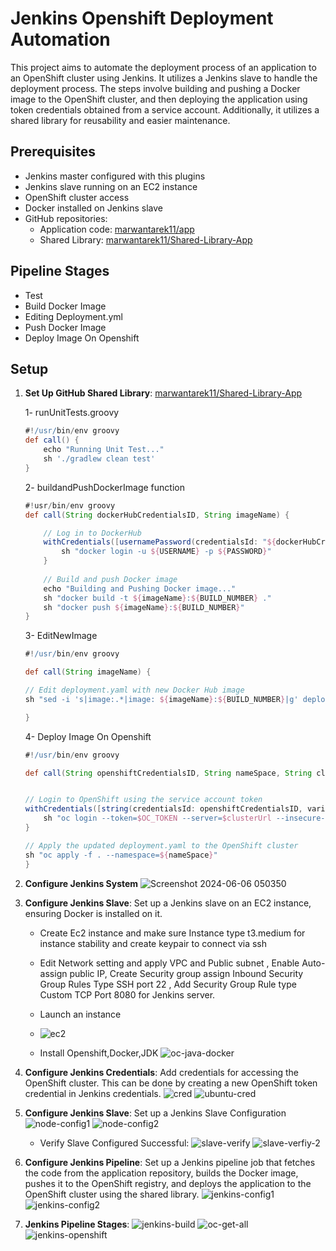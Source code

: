 # Jenkins Openshift Deployment Automation

This project aims to automate the deployment process of an application to an OpenShift cluster using Jenkins. It utilizes a Jenkins slave to handle the deployment process. The steps involve building and pushing a Docker image to the OpenShift cluster, and then deploying the application using token credentials obtained from a service account. Additionally, it utilizes a shared library for reusability and easier maintenance.

## Prerequisites

- Jenkins master configured with this plugins
- Jenkins slave running on an EC2 instance
- OpenShift cluster access
- Docker installed on Jenkins slave
- GitHub repositories:
  - Application code: [marwantarek11/app](https://github.com/marwantarek11/app)
  - Shared Library: [marwantarek11/Shared-Library-App](https://github.com/marwantarek11/Shared-Library-App)

## Pipeline Stages
- Test
- Build Docker Image
- Editing Deployment.yml
- Push Docker Image
- Deploy Image On Openshift

  
## Setup

1. **Set Up GitHub Shared Library**:
   [marwantarek11/Shared-Library-App](https://github.com/marwantarek11/Shared-Library-App)

    1- runUnitTests.groovy
    ```groovy
    #!/usr/bin/env groovy
    def call() {
    	echo "Running Unit Test..."
    	sh './gradlew clean test'	
    }
    ```
    2- buildandPushDockerImage function
    ```groovy
    #!usr/bin/env groovy
    def call(String dockerHubCredentialsID, String imageName) {
    
    	// Log in to DockerHub 
    	withCredentials([usernamePassword(credentialsId: "${dockerHubCredentialsID}", usernameVariable: 'USERNAME', passwordVariable: 'PASSWORD')]) {
    		sh "docker login -u ${USERNAME} -p ${PASSWORD}"
        }
        
        // Build and push Docker image
        echo "Building and Pushing Docker image..."
        sh "docker build -t ${imageName}:${BUILD_NUMBER} ."
        sh "docker push ${imageName}:${BUILD_NUMBER}"	 
    }
    ```
    3- EditNewImage
    ```groovy
    #!/usr/bin/env groovy

    def call(String imageName) {
    
    // Edit deployment.yaml with new Docker Hub image
    sh "sed -i 's|image:.*|image: ${imageName}:${BUILD_NUMBER}|g' deployment.yml"

    }
    ```
    4- Deploy Image On Openshift
    ```groovy
    #!/usr/bin/env groovy

    def call(String openshiftCredentialsID, String nameSpace, String clusterUrl) {

    
    // Login to OpenShift using the service account token
    withCredentials([string(credentialsId: openshiftCredentialsID, variable: 'OC_TOKEN')]) {
        sh "oc login --token=$OC_TOKEN --server=$clusterUrl --insecure-skip-tls-verify"
    }

    // Apply the updated deployment.yaml to the OpenShift cluster
    sh "oc apply -f . --namespace=${nameSpace}"
    }
    ```

  2. **Configure Jenkins System**
       ![Screenshot 2024-06-06 050350](https://github.com/marwantarek11/app/assets/167176241/f0b745fd-e73e-4b6d-8487-eeb5ab209268)

  3. **Configure Jenkins Slave**: Set up a Jenkins slave on an EC2 instance, ensuring Docker is installed on it.

     
      - Create Ec2 instance and make sure Instance type t3.medium for instance stability and create keypair to connect via ssh
    
      - Edit Network setting and apply VPC and Public subnet , Enable Auto-assign public IP, Create Security group assign Inbound Security Group Rules Type SSH port 22 , Add Security Group Rule type Custom TCP Port 8080 for Jenkins server.
    
      - Launch an instance
     
      - ![ec2](https://github.com/marwantarek11/app/assets/167176241/6c6659d9-a832-42cf-9cb0-ab9876413afa)

      -  Install Openshift,Docker,JDK
        ![oc-java-docker](https://github.com/marwantarek11/app/assets/167176241/fb115690-5256-466f-a0e1-770dbb3c8f68)

    


5. **Configure Jenkins Credentials**: Add credentials for accessing the OpenShift cluster. This can be done by creating a new OpenShift token credential in Jenkins credentials.
   ![cred](https://github.com/marwantarek11/app/assets/167176241/2a981b7f-fb7e-417c-91f7-e276174f3e0a)
   ![ubuntu-cred](https://github.com/marwantarek11/app/assets/167176241/a770b720-b6c1-4482-a1ad-a4d1baeda07f)


6. **Configure Jenkins Slave**: Set up a Jenkins Slave Configuration
     ![node-config1](https://github.com/marwantarek11/app/assets/167176241/21b870b2-45d3-454e-a6c9-6e9030327c66)
     ![node-config2](https://github.com/marwantarek11/app/assets/167176241/78ea9997-4cb0-4a34-a8f1-91e1f9e1571c)

    - Verify Slave Configured Successful:
        ![slave-verify](https://github.com/marwantarek11/app/assets/167176241/0d77699e-4b33-41b7-b631-b9f200d9ea21)
        ![slave-verfiy-2](https://github.com/marwantarek11/app/assets/167176241/0aa169b1-455d-44e7-878c-6c3f2e5a44cf)


7. **Configure Jenkins Pipeline**: Set up a Jenkins pipeline job that fetches the code from the application repository, builds the Docker image, pushes it to the OpenShift registry, and deploys the application to the OpenShift cluster using the shared library.
        ![jenkins-config1](https://github.com/marwantarek11/app/assets/167176241/229cc42f-b5df-4737-8703-751933149bcc)
        ![jenkins-config2](https://github.com/marwantarek11/app/assets/167176241/e833bb83-4938-4579-8b78-a807adac2ee3)
        

8. **Jenkins Pipeline Stages**:
      ![jenkins-build](https://github.com/marwantarek11/app/assets/167176241/2fd8d88a-5ded-4173-99be-62bbff7dbf7a)
      ![oc-get-all](https://github.com/marwantarek11/app/assets/167176241/b804bdee-fd6c-4315-9170-5321f039e8c9)
      ![jenkins-openshift](https://github.com/marwantarek11/app/assets/167176241/e5174021-0750-4bdd-ab86-19e005548b35)

